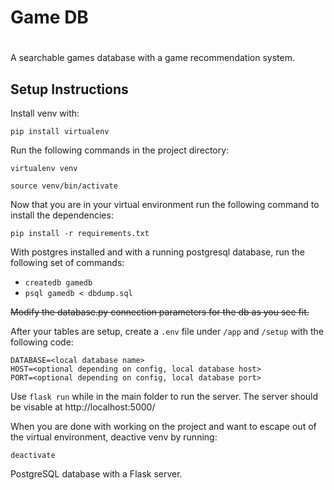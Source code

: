 # Game DB
#
A searchable games database with a game recommendation system.


## Setup Instructions

Install venv with: 
```
pip install virtualenv
```

Run the following commands in the project directory:

```
virtualenv venv

source venv/bin/activate
```

Now that you are in your virtual environment run the following command to install the dependencies:
```
pip install -r requirements.txt
```

With postgres installed and with a running postgresql database, run the following set of commands:
- ```createdb gamedb```
- ```psql gamedb < dbdump.sql```

~~Modify the database.py connection parameters for the db as you see fit.~~

After your tables are setup, create a ```.env``` file under ```/app``` and ```/setup``` with the following code:
```
DATABASE=<local database name>
HOST=<optional depending on config, local database host>
PORT=<optional depending on config, local database port>
```

Use ```flask run``` while in the main folder to run the server. The server should be visable at http://localhost:5000/

When you are done with working on the project and want to escape out of the virtual environment, deactive venv by running:
```
deactivate
```

PostgreSQL database with a Flask server.
